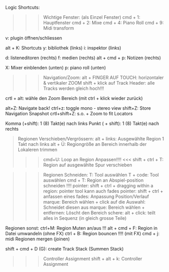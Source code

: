 Logic Shortcuts:
>>>Wichtige Fenster: (als Einzel Fenster)
cmd + 1: Hauptfenster
cmd + 2: Mixe
cmd + 4: Piano Roll 
cmd + 9: Midi transform

v: plugin öffnen/schliessen

alt + K: Shortcuts
y: bibliothek (links)
i: inspektor (links)

d: listeneditoren (rechts)
f: medien (rechts)
alt + cmd + p: Notizen (rechts)

X: Mixer einblenden (unten)
p: piano roll (unten)

>>>Navigation/Zoom:
alt + FINGER AUF TOUCH: horizontaler & vertikaler ZOOM
shift + klick auf Track Header: alle Tracks werden gleich hoch!!!

crtl + alt: wähle den Zoom Bereich (mit ctrl + klick wieder zurück) 

alt+Z: Navigate back!
ctrl+z: toggle mono - stereo view
shift+Z: Store Navigation Snapshot
crtl+shift+Z: s.o. + Zoom to fit Locators

Komma (+shift): 1 (8) Takt(e) nach links
Punkt ( + shift): 1 (8) Takt(e) nach rechts

>Regionen Verschieben/Vergrössern:
alt + links: Ausgewählte Region 1 Takt nach links
alt + Ü: Regiongröße an Bereich innerhalb der Lokaleren trimmen
>>> cmd+U: Loop an Region Anpassen!!!!  <<<
shift + ctrl + T: Region auf ausgewählte Spur verschieben

>>>Regionen Schneiden:
T: Tool auswählen
T + code: Tool auswählen
cmd + T: Region an Abspiel-position schneiden !!!!
pointer: shift + ctrl + dragging within a region: pointer tool kann auch fades
pointer: shift + ctrl + anfassen eines fades: Anpassung Position/Verlauf 
marque: Bereich wählen + click auf die Auswahl: Schneidet diesen aus
marque: Bereich wählen + entfernen: Löscht den Bereich
schere: alt + click: teilt alles in Sequenz (in gleich grosse Teile)

Regionen sonst:
ctrl+M:   Region Muten an/aus !!!
alt + cmd + F: Region in Datei umwandeln (ohne FX) 
ctrl + B: Region bouncen !!!! (mit FX)
cmd + j: midi Regionen mergen (joinen)
 
shift + cmd + D (G): create Track Stack (Summen Stack)

>>>Controller Assignment
shift + alt + k: Controller Assignment
